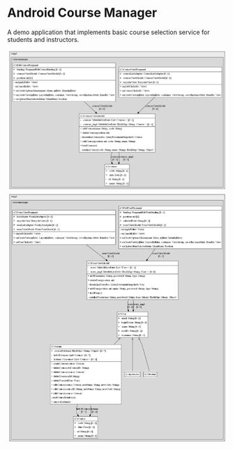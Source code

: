 # Android Course Manager

A demo application that implements basic course selection service for students and instructors.

![Courses](diagrams/courses_diagram.png)
![Users](diagrams/users_diagram.png)